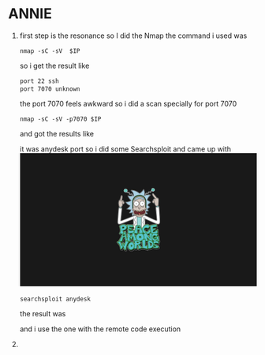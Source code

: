 # ANNIE 
1.  first step is the resonance so I did the Nmap  the command i used was 
	
		nmap -sC -sV  $IP
	so i get the result like 
	
		port 22 ssh
		port 7070 unknown
	the port 7070 feels awkward so i did a scan specially for port 7070

		nmap -sC -sV -p7070 $IP
	and got the results like 

	it was anydesk port so i did some Searchsploit and came up with
![rick](rick.jpg)

		searchsploit anydesk 
	the result was 

	and i use the one with the remote code execution

2. 
